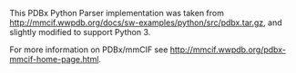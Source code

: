 This PDBx Python Parser implementation was taken from http://mmcif.wwpdb.org/docs/sw-examples/python/src/pdbx.tar.gz, and slightly modified to support Python 3.

For more information on PDBx/mmCIF see http://mmcif.wwpdb.org/pdbx-mmcif-home-page.html.
